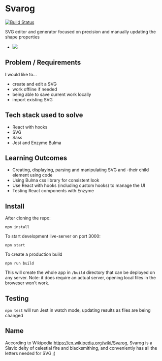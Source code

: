 # Svarog

[![Build Status](https://travis-ci.com/crianonim/svarog.svg?branch=master)](https://travis-ci.com/crianonim/svarog)

SVG editor and generator focused on precision and manually updating the shape properties
- ![](https://i.imgur.com/KVfQne4.png)


## Problem / Requirements
I would like to...
- create and edit a SVG
- work offline if needed
- being able to save current work locally
- import existing SVG
## Tech stack used to solve
- React with hooks
- SVG
- Sass
- Jest and Enzyme
Bulma
## Learning Outcomes
- Creating, displaying, parsing and manipulating SVG and -their child element using code
- Using Bulma css library for consistent look
- Use React with hooks (including custom hooks) to manage the UI
- Testing React components with Enzyme


## Install

After cloning the repo:

`npm install`

To start development live-server on port 3000:

`npm start`

To create a production build

`npm run build`

This will create the whole app in `/build` directory that can be deployed on any server. Note: it does require an actual server, opening local files in the broweser won't work.

## Testing

`npm test` will run Jest in watch mode, updating results as files are being changed

## Name
According to Wikipedia https://en.wikipedia.org/wiki/Svarog, Svarog is a Slavic deity of celestial fire and blacksmithing, and conveniently has all the letters needed for SVG ;)